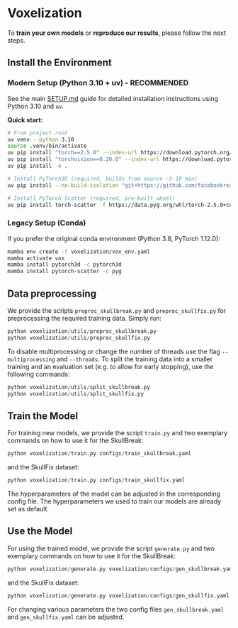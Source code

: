 # Voxelization
To **train your own models** or **reproduce our results**, please follow the next steps.

## Install the Environment

### Modern Setup (Python 3.10 + uv) - RECOMMENDED
See the main [SETUP.md](../SETUP.md) guide for detailed installation instructions using Python 3.10 and `uv`.

**Quick start:**
```sh
# From project root
uv venv --python 3.10
source .venv/bin/activate
uv pip install "torch==2.5.0" --index-url https://download.pytorch.org/whl/cu124
uv pip install "torchvision==0.20.0" --index-url https://download.pytorch.org/whl/cu124
uv pip install -e .

# Install PyTorch3D (required, builds from source ~5-10 min)
uv pip install --no-build-isolation "git+https://github.com/facebookresearch/pytorch3d.git@stable"

# Install PyTorch Scatter (required, pre-built wheel)
uv pip install torch-scatter -f https://data.pyg.org/whl/torch-2.5.0+cu124.html
```

### Legacy Setup (Conda)
If you prefer the original conda environment (Python 3.8, PyTorch 1.12.0):
```sh
mamba env create -f voxelization/vox_env.yaml
mamba activate vox
mamba install pytorch3d -c pytorch3d
mamba install pytorch-scatter -c pyg
```

## Data preprocessing
We provide the scripts `preproc_skullbreak.py` and `preproc_skullfix.py` for preprocessing the required training data. Simply run:
```python
python voxelization/utils/preproc_skullbreak.py
python voxelization/utils/preproc_skullfix.py
```
To disable multiprocessing or change the number of threads use the flag `--multiprocessing` and `--threads`.
To split the training data into a smaller training and an evaluation set (e.g. to allow for early stopping), use the following commands:
```python
python voxelization/utils/split_skullbreak.py
python voxelization/utils/split_skullfix.py
```
## Train the Model
For training new models, we provide the script `train.py` and two exemplary commands on how to use it for the SkullBreak:
```python
python voxelization/train.py configs/train_skullbreak.yaml
```
and the SkullFix dataset:
```python
python voxelization/train.py configs/train_skullfix.yaml
```
The hyperparameters of the model can be adjusted in the corresponding config file. The hyperparameters we used to train our models are already set as default.
## Use the Model
For using the trained model, we provide the script `generate.py` and two exemplary commands on how to use it for the SkullBreak:
```python
python voxelization/generate.py voxelization/configs/gen_skullbreak.yaml
```
and the SkullFix dataset:
```python
python voxelization/generate.py voxelization/configs/gen_skullfix.yaml
```
For changing various parameters the two config files `gen_skullbreak.yaml` and `gen_skullfix.yaml` can be adjusted.

